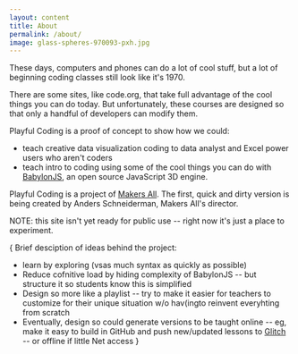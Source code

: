 ```yaml
---
layout: content
title: About 
permalink: /about/
image: glass-spheres-970093-pxh.jpg
---
```



These days, computers and phones can do a lot of cool stuff, but a lot of beginning coding classes still look like it's 1970.

There are some sites, like code.org, that take full advantage of the cool things you can do today. But unfortunately, these courses are designed
so that only a handful of developers can modify them.

Playful Coding is a proof of concept to show  how we could:
- teach creative data visualization coding to data analyst and Excel power users who aren't coders
-  teach intro to coding using some of the cool things you can do with [BabylonJS](https://www.babylonjs.com/), an open source JavaScript 3D engine.

Playful Coding is a project of [Makers All](https://makersall.org/). The first, quick and dirty version is being created by Anders Schneiderman, Makers All's director.

NOTE: this site isn't yet ready for public use -- right now it's just a place to experiment.


{ Brief desciption of ideas behind the project:
  - learn by exploring (vsas much syntax as quickly as possible)
  - Reduce cofnitive load by hiding complexity of BabylonJS -- but structure it so students know this is simplified
  - Design so more like a playlist -- try to make it easier for teachers to customize for their unique situation w/o hav(ingto reinvent everyhting from scratch
  - Eventually, design so could generate versions to be taught online -- eg, make it easy to build in GitHub and push new/updated lessons to [Glitch](https://glitch.com) -- or offline if little Net access
}

<!-- These days, computers and phones can do a lot of cool stuff, but a lot of intro to coding classes still look like it's 1970.

There are some sites, like code.org, that take full advantage of the cool things you can do today. But unfortunately, these courses are designed
so that only a handful of developers can modify them. If you are a teacher and you want to come up with your own version that better fits your students and your teaching style, you're out of luck.

Playful Coding  is a proof of concept to show what it might look like to teach beginning coding    by using some of the cool things you can do with the open source [BabylonJS](https://www.babylonjs.com/) library. 

Let's [Get Started](./lessons/)! -->

&nbsp;

&nbsp;



